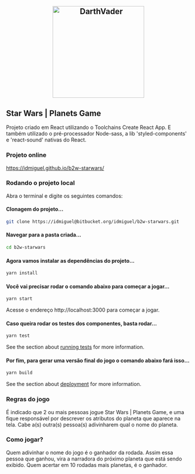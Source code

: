 <h2 align="center"><img src="https://cdn.icon-icons.com/icons2/318/PNG/512/Darth-Vader-icon_34501.png" width="250" alt="DarthVader"></img></h2>

## Star Wars | Planets Game
Projeto criado em React utilizando o Toolchains Create React App.
E também utilizado o pré-processador Node-sass, a lib 'styled-components' e 'react-sound' nativas do React.

### Projeto online

https://idmiguel.github.io/b2w-starwars/

### Rodando o projeto local

Abra o terminal e digite os seguintes comandos:

#### Clonagem do projeto...
``` bash
git clone https://idmiguel@bitbucket.org/idmiguel/b2w-starwars.git
```

#### Navegar para a pasta criada...

``` bash
cd b2w-starwars
```

#### Agora vamos instalar as dependências do projeto...

``` bash
yarn install
```

#### Você vai precisar rodar o comando abaixo para começar a jogar...

``` bash
yarn start
```

Acesse o endereço http://localhost:3000 para começar a jogar.

#### Caso queira rodar os testes dos componentes, basta rodar...

``` bash
yarn test
```
See the section about [running tests](https://facebook.github.io/create-react-app/docs/running-tests) for more information.

#### Por fim, para gerar uma versão final do jogo o comando abaixo fará isso...

``` bash
yarn build
```
See the section about [deployment](https://facebook.github.io/create-react-app/docs/deployment) for more information.

### Regras do jogo

É indicado que 2 ou mais pessoas jogue Star Wars | Planets Game, e uma fique responsável por descrever os atributos do planeta que aparece na tela. Cabe a(s) outra(s) pessoa(s) adivinharem qual o nome do planeta.

### Como jogar?

Quem adivinhar o nome do jogo é o ganhador da rodada. Assim essa pessoa que ganhou, vira a narradora do próximo planeta que está sendo exibido.
Quem acertar em 10 rodadas mais planetas, é o ganhador.
